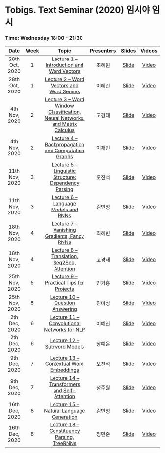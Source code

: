 # Tobigs. Text Seminar (2020) 임시야 임시

### Time: Wednesday 18:00 - 21:30

|       Date       | Week | Topic | Presenters | Slides | Videos |
|:----------------:|:------:|:----------------------------------------:|:----------:|:------:|:------:
| 28th Oct, 2020 | 1  | [Lecture 1 – Introduction and Word Vectors]() | 조혜원 | [Slide]() | [Video]()
| 28th Oct, 2020 | 1 | [Lecture 2 – Word Vectors and Word Senses]() | 이혜린 | [Slide]() | [Video]()
| 4th Nov, 2020 | 2 | [Lecture 3 – Word Window Classification, Neural Networks, and Matrix Calculus]() | 고경태 | [Slide]() | [Video]()
| 4th Nov, 2020 | 2 | [Lecture 4 – Backpropagation and Computation Graphs]() | 이재빈 | [Slide]() | [Video]()
| 11th Nov, 2020 | 3 | [Lecture 5 – Linguistic Structure: Dependency Parsing]() | 오진석 | [Slide]() | [Video]()
| 11th Nov, 2020 | 3 | [Lecture 6 – Language Models and RNNs]() | 김민정 | [Slide]() | [Video]()
| 18th Nov, 2020 | 4 | [Lecture 7 – Vanishing Gradients, Fancy RNNs]() | 최혜빈 | [Slide]() | [Video]()
| 18th Nov, 2020 | 4 | [Lecture 8 – Translation, Seq2Seq, Attention]() | 고경태 | [Slide]() | [Video]()
| 25th Nov, 2020 | 5 | [Lecture 9 – Practical Tips for Projects]() | 민거홍 | [Slide]() | [Video]()
| 25th Nov, 2020 | 5 | [Lecture 10 – Question Answering]() | 김미성 | [Slide]() | [Video]()
| 2th Dec, 2020 | 6 | [Lecture 11 – Convolutional Networks for NLP]() | 이예진 | [Slide]() | [Video]()
| 2th Dec, 2020 | 6 | [Lecture 12 – Subword Models]() | 장예은 | [Slide]() | [Video]()
| 9th Dec, 2020 | 7 | [Lecture 13 – Contextual Word Embeddings]() | 오진석 | [Slide]() | [Video]()
| 9th Dec, 2020 | 7 | [Lecture 14 – Transformers and Self-Attention]() | 정주원 | [Slide]() | [Video]()
| 16th Dec, 2020 | 8 | [Lecture 15 – Natural Language Generation]() | 김민정 | [Slide]() | [Video]()
| 16th Dec, 2020 | 8 | [Lecture 18 – Constituency Parsing, TreeRNNs]() | 정민준 | [Slide]() | [Video]()






